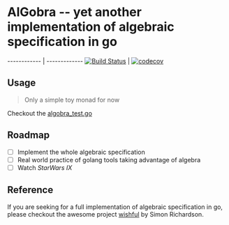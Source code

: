 # AlGobra -- yet another implementation of algebraic specification in go

------------ | -------------
[![Build Status](https://travis-ci.org/paincompiler/alGobra.svg?branch=master)](https://travis-ci.org/paincompiler/alGobra) | [![codecov](https://codecov.io/gh/paincompiler/alGobra/branch/master/graph/badge.svg)](https://codecov.io/gh/paincompiler/alGobra)

## Usage

> Only a simple toy monad for now

Checkout the [algobra_test.go](algobra_test.go)

## Roadmap 

- [ ] Implement the whole algebraic specification 
- [ ] Real world practice of golang tools taking advantage of algebra
- [ ] Watch _*StarWars IX*_

## Reference

If you are seeking for a full implementation of algebraic specification in go, please checkout the awesome project [wishful](https://github.com/SimonRichardson/wishful) by Simon Richardson.
